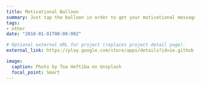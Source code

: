 ```yaml
---
title: Motivational Balloon
summary: Just tap the balloon in order to get your motivational message and be motivated to accomplish your goals. The app was a total success after posted on New Years of 2018, receiving over 2,200+ downloads, average rating of a 4.8, and 280 reviews.
tags:
- other
date: "2018-01-01T00:00:00Z"

# Optional external URL for project (replaces project detail page).
external_link: https://play.google.com/store/apps/details?id=io.github.zachdeviapps.poppinballoon&hl=en

image:
  caption: Photo by Toa Heftiba on Unsplash
  focal_point: Smart
---
```

